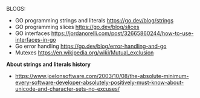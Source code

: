 BLOGS:


* GO programming strings and literals https://go.dev/blog/strings
* GO programming slices https://go.dev/blog/slices
* GO interfaces https://jordanorelli.com/post/32665860244/how-to-use-interfaces-in-go
* Go error handling https://go.dev/blog/error-handling-and-go
* Mutexes https://en.wikipedia.org/wiki/Mutual_exclusion

**About strings and literals history**

* https://www.joelonsoftware.com/2003/10/08/the-absolute-minimum-every-software-developer-absolutely-positively-must-know-about-unicode-and-character-sets-no-excuses/